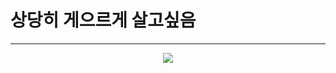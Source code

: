<h1>상당히 게으르게 살고싶음</h1>
<hr>
<div align="center">
<!--   <img src="https://www.wyzowl.com/wp-content/uploads/2021/12/tenor.gif"> -->
  <img src="https://resources.chimhaha.net/article/1688120125025-q978bop591.gif">
</div>
